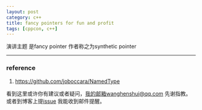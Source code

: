 ```yaml
---
layout: post
category: c++
title: fancy pointers for fun and profit
tags: [cppcon, c++]
---
```

  

演讲主题 是fancy pointer 作者称之为synthetic pointer

---



### reference

1. https://github.com/joboccara/NamedType

   

   


看到这里或许你有建议或者疑问，我的邮箱wanghenshui@qq.com 先谢指教。或者到博客上提[issue](https://github.com/wanghenshui/wanghenshui.github.io/issues/new) 我能收到邮件提醒。


